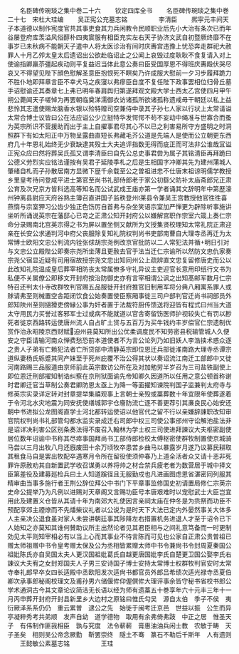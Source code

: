 <!-- { "loadSidebar": true } -->



　　名臣碑传琬琰之集中巻二十六
　　钦定四库全书
　　名臣碑传琬琰之集中巻二十七　宋杜大珪编
　　吴正宪公充墓志铭　　　　　李清臣
　　熈寜元丰间天子本道德以制作宪度官共其事吏食其力兵闲教令民顺职业后先小大治有条次已而年谷屡登府库羡溢风俗醇朴四夷賔服有相臣充实左右天子协济文武自初暨厥终靡不在事岁已未秋病不能朝天子遣中人将太医诊治有间时庆夀宫违豫上忧恐奔走群祀大赦罪人十月乙夘太皇太后遗诏出公欲赴临诏止之公闻上哀毁过度耿耿不食复请入对上使谕指卿羸苶彊起疾动则平复益迟当体此意公奏曰臣受国厚恩不得班庆夀殿伏哭尽哀又不得望见陛下顔色慰解圣意臣抱恨死不瞑矣乃许成服大慰前一夕习步履拜跪力不胜仆地即拜章言臣不幸犬马之疾寖以弗瘳臣自度不复任陛下政事罢相位归骨丘墓手诏慰谕还其奏章七上弗已明年春肩舆归第遂拜观文殿大学士西太乙宫使四月甲午朔公薨闻天子嗟悼为再罢朝临奠涕濡御衣访诸孤所欲诸孤称遗戒毋干朝廷以私上益悲怜其志遣使赐龙脑香水银以殓特赠司空兼侍中录其子孙七人家以行状上太常请谥太常合博士议皆曰公在法应谥公少立挺特华发愕愕不茍不妄动中绳准与世寡合而蚤为英宗所识不营援助而出于主上自擢事君尽其心不以已之利害易所守方盛明之时洞照群下有如太阳正中万物呈露曲直短长弗藏毛芥公道是先端人是使而公立朝更东西府几十年恩礼始终无少衰缺逮其殁士大夫追评指数无得而疵正而可法非公谁哉冝谥正宪众应曰然将葬吴氏孤又谓李清臣曰自先公总史事君尝为属子其铭清臣再拜跪曰公德义劳烈实应铭法谨按有吴君子延陵季札之后是生相国字冲卿其先为建州蒲城人肇绪自札而子孙散居南方显微下歴千余载至公之曽祖进忠不仕唐末祖谅明儒学教授乡里皇考待问登咸平进士第官至尚书礼部侍郎老于家公初繇父防补太庙斋郎兄正肃公育及次兄京方皆科选高等知名而公试武成王庙亦第一学者诵其文辞明年中第歴濠州钟离县尉应天府谷熟主簿召直讲国子监秩登州莱县令兼吴王宫教授他官徃徃喜燕惰与宗室狎习公齿少独正色饬厉自首弗与杂坐笑语宗室加严惮更为辟除听事施讲坐听所诵说英宗在藩邸心已竒之正肃公知开封府公以嫌解宫职作宗室六箴上奏仁宗命分录赐南北宫英宗得之书为屏以置坐侧又献所为文授集贤校理知太常礼院正肃迎亲在长安公求通判河中府父丧服除复知礼院权判尚书吏部南曹自大理寺丞再迁为太常博士欧阳文忠公判流内铨张俅胡宗尧例改京官批防以二人常犯法并循明日引对与文忠公立殿陛公即奏宗尧所坐薄且更赦去官于法当迁仁宗谕所以然防文忠仇家奏宗尧父宿显近疑有司用宿故授宗尧文忠出知同州公上疏辨直文忠复留修唐史而公以此改知礼院温成皇后葬宰相防丧太常属僚多守礼异议主吏迎官长意用印纸行文书为私便不关属僚公即移文开封府按治防御史亦有言宰相谓公讽之出知髙邮军数月仁宗特召还判太仆寺改群牧判官赐五品服徙开封府推官旧制用军将分典八厢寓系罪人或赇请弗至则械置空舎距闭饮食公始奏置使臣察厢事徙三司户部判官迁尚书祠部员外郎知陜州至则擿猾吏傍縁公事为奸者置于法裁符厨传馈送将迎皆有程式曰州当大道太守用民力买誉过客邪军士过或病不能就道以官舎寄留饬医师护视较失亡有罚以尠死者徙京西路转运使唐州流人自占旷土贷与五百万为买牛钱约丰岁偿官仁宗遗制优赏作治永昭陵京西财赋迫州县莫知所出公优柔调度民不知劳密县税输管城人久便安之守臣请输河南众惮费愁恐前本道使者不为言公论列乃如旧妖人李浩挟术惑众逐之贵人子弟有亡赖犯法者亡所贷部中清静英宗即位恩迁兵部徙淮南路大理寺丞谭宗道纵妻杨氏轹蹙其同产妺至于死州庇覆不治公得其状以奏诏流江南迁工部郎中又徙河南路赐三品服道由京师前此英宗数访公所在及对加勉劳半岁召为三司盐铁副使上即位恩迁刑部擢知制诰纠察在京刑狱面谕先帝知卿久因道所以任用之意公顿首称谢时君卿迁官当草制公奏君卿防恩太亟上为降一等面擢知谏院判国子监兼判太府寺与修英宗实录详定转对封章提举集禧观事上言朝士亲殁或藁葬数十年宜限年使葬遂着于令河北水灾地震为同安抚使缮城郭宇仓廥防流亡逐不善更荐引其亷良民心始安还朝中书进拟公龙图阁直学士河北都转运使诏以他官代之留不行以亲嫌辞諌职改知审官院权判尚书礼部管勾都水监实录成迁右司郎中权三司使公事邠州守讼解池盐法非是诏详决利害公区别条奏法得不废召入翰林为学士权三司使进拜諌议大夫枢密副使居位数年诏谕中书称其尽瘁事国拜尚书工部侍郎检校太傅枢密使群牧制置使京城骑马尝以三月出牧八月还廐废田十余万顷牧卒患苦乡曲马以暴露岁月遂乃议募民耕取其租食马自是罢出牧配卒遇寒月令所在留役使须仲春乃上道全活者众又请十恶非死罪许原赦劝其自新置武学收召谋勇以养将帅之材合禁兵疲老者为数营居于城中择文臣第差役及建募廵检兵曰土人知道蹊径且无服勤戍也凡进画图虑恩省湛密同列服其精审曲当事多施行者王荆公辞位拜公中书门下平章事监修国史初请置局修仁宗英宗史命公提举乃为凡例以进赐对天章阁又言赐功臣号本唐艰难时以宠慰武士大臣岂宜用此及建置义仓皆从其请十年为南郊大礼使因言亲祠太庙在仲冬是为烝祭而功臣不预配享郊主禋燎而不先燔柴议礼者以公说为是时天下大法已定内外晏然事关大体多人主亲决公退食虽对家人未尝讲朝廷事其陟降左右措置机务进退人才至于诏令已下人始知之亦莫知其谁何賛助议所主出然论者见其君臣相与之间礼意笃备而一时更制効见太平则知宰相必有以当上心而其事业不待言陈而可见也公家自正肃公贵曽祖已赠太师祖赠中书令皇考赠太保及公为丞相皆累赠太师中书令兼尙书令封周夏秦国公祖妣陈氏亦自吴国太夫人更汉国祖妣葛氏自越更唐国妣李氏自楚更卫国公娶李氏右諌议大夫宥之女封郑国夫人子男三安诗国子博士安持太常博士权群牧判官安时太常寺奉礼郎早卒女四长适殿中丞欧阳发次适尙书都官员外郎吕希绩次适光禄寺丞夏伯卿次承事郎秘阁校理文及甫孙男六储偃侔仰偓僎侔大理评事余皆守秘书省校书郎公学术通洞古今其文章论议简洁无长语以经为师有遗藁五十巻享年六十元丰三年十一月丙申葬开封府开封县新里乡大边村之原铭曰惟氏勾吴　源自太伯　季子不侯　夷衍厥泽系系仍仍　重云累曽　逮公之先　始徙于闽考迁京邑　世益以振　公生而异　亭凝粹秀考共弟顺　发声自幼　道学德物　取用有余弗倚弗跂　中正之居　惟圣天子　有伟制作匪我相臣　孰与究度　法令蔪蔪　膏惠油油兵闲士教　农敏于畴　天子圣矣　相则吴公帝念厥勤　靳罢崇终　隧土不骞　篆石不勒后千斯年　人有遗则
　　王懿敏公素墓志铭　　　　　王珪
